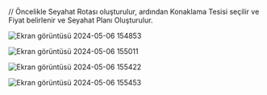 // Öncelikle Seyahat Rotası oluşturulur, ardından Konaklama Tesisi seçilir ve Fiyat belirlenir ve Seyahat Planı Oluşturulur.


![Ekran görüntüsü 2024-05-06 154853](https://github.com/muratgull07/Seyahat-Planlama-Sistemi/assets/148050387/7f4efffd-aeb1-4d17-a124-ab3083635878)


![Ekran görüntüsü 2024-05-06 155011](https://github.com/muratgull07/Seyahat-Planlama-Sistemi/assets/148050387/9dbd52dc-9b62-4ec4-af8d-6a4f3ddd6137)


![Ekran görüntüsü 2024-05-06 155422](https://github.com/muratgull07/Seyahat-Planlama-Sistemi/assets/148050387/ba112a3b-cafb-4576-bfa8-ef21b6342654)


![Ekran görüntüsü 2024-05-06 155453](https://github.com/muratgull07/Seyahat-Planlama-Sistemi/assets/148050387/65c41dd6-24b1-4fd9-a852-deedef371c20)
